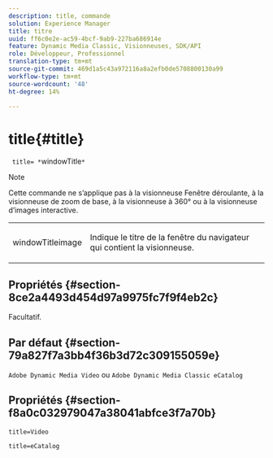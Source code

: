 ```yaml
---
description: title, commande
solution: Experience Manager
title: titre
uuid: ff6c0e2e-ac59-4bcf-9ab9-227ba686914e
feature: Dynamic Media Classic, Visionneuses, SDK/API
role: Développeur, Professionnel
translation-type: tm+mt
source-git-commit: 469d1a5c43a972116a8a2efb0de5708800130a99
workflow-type: tm+mt
source-wordcount: '48'
ht-degree: 14%

---
```



# title{#title}

` title= *`windowTitle`*`

>[!NOTE]
>
>Cette commande ne s’applique pas à la visionneuse Fenêtre déroulante, à la visionneuse de zoom de base, à la visionneuse à 360° ou à la visionneuse d’images interactive.

<table id="table_406072054CBA4A7BAC8E7AD45E361D37"> 
 <tbody> 
  <tr> 
   <td colname="col1"> <p> <span class="codeph"> <span class="varname"> windowTitleimage</span> </span> </p> </td> 
   <td colname="col2"> <p>Indique le titre de la fenêtre du navigateur qui contient la visionneuse. </p> </td> 
  </tr> 
 </tbody> 
</table>

## Propriétés {#section-8ce2a4493d454d97a9975fc7f9f4eb2c}

Facultatif.

## Par défaut {#section-79a827f7a3bb4f36b3d72c309155059e}

`Adobe Dynamic Media Video` ou `Adobe Dynamic Media Classic eCatalog`

## Propriétés {#section-f8a0c032979047a38041abfce3f7a70b}

`title=Video`

`title=eCatalog`
